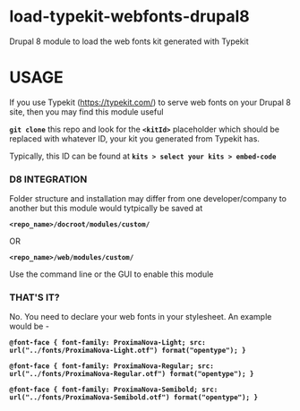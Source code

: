 # load-typekit-webfonts-drupal8
Drupal 8 module to load the web fonts kit generated with Typekit


# USAGE

If you use Typekit (https://typekit.com/) to serve web fonts on your Drupal 8 site, then you may find this module useful

__`git clone`__ this repo and look for the __`<kitId>`__ placeholder which should be replaced with whatever ID, your kit you generated from Typekit has.

Typically, this ID can be found at __`kits > select your kits > embed-code`__

### D8 INTEGRATION
Folder structure and installation may differ from one developer/company to another but this module would tytpically be saved at 

__`<repo_name>/docroot/modules/custom/`__

OR

__`<repo_name>/web/modules/custom/`__

Use the command line or the GUI to enable this module

### THAT'S IT?
No. You need to declare your web fonts in your stylesheet. An example would be -

__`@font-face {
  font-family: ProximaNova-Light;
  src: url("../fonts/ProximaNova-Light.otf") format("opentype");
}`__

__`@font-face {
  font-family: ProximaNova-Regular;
  src: url("../fonts/ProximaNova-Regular.otf") format("opentype");
}`__

__`@font-face {
  font-family: ProximaNova-Semibold;
  src: url("../fonts/ProximaNova-Semibold.otf") format("opentype");
}`__
